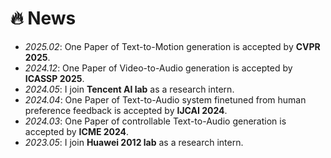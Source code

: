 # 🔥 News
- *2025.02*: One Paper of Text-to-Motion generation is accepted by **CVPR 2025**.
- *2024.12*: One Paper of Video-to-Audio generation is accepted by **ICASSP 2025**.
- *2024.05*: I join **Tencent AI lab** as a research intern.
- *2024.04*: One Paper of Text-to-Audio system finetuned from human preference feedback is accepted by **IJCAI 2024**.
- *2024.03*: One Paper of controllable Text-to-Audio generation is accepted by **ICME 2024**.
- *2023.05*: I join **Huawei 2012 lab** as a research intern.
